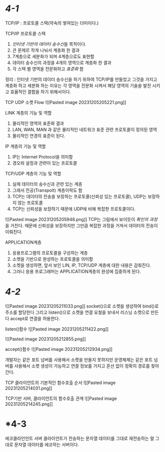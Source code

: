 
# *4-1*

TCP/IP : 프로토콜 스택(약속의 쌓여있는 더미이다.)

TCP/IP  프로토콜 스택
1. *인터넷 기반의 데이터 송수신*을 목적이다.
2. 큰 문제르 작게 나눠서 계층화 한 결과
3. 7계층으로 세분화가 되며 4계층으로도 표현함
4.  데이터 송수신의 과정을 4개의 영역으로 계층화 한 결과
5. 각 스택 별 영역을 전문화하고 *표준화* 함

정리 : 인터넷 기반의 데이터 송수신을 하기 위하여 TCP/IP를 만들었고 그것을 가지고
계층화 하고 세분화 하는 이유는 각 영역을 전문화 시켜서 해당 영역의 기술을 발전 시키고 효율적인 결합을 하기 위해서이다.

TCP UDP 소켓 Flow
![[Pasted image 20231205205221.png]]

LINK 계층의 기능 및 역할
1. 물리적인 영역의 표준화 결과
2. LAN,  WAN,  MAN 과 같은 물리적인 네트워크 표준 관련 프로토콜이 정의된 영역
3. 물리적인 연경의 표준이 된다.

IP 계층의 기능 및 역할
1. IP는 Internet Protocol을 의미함
2. 경오릐 설정과 관련이 있는 프로토콜

TCP/UDP 계층의 기능 및 역할
1. 실제 데이터의 송수신과 관련 있는 계층
2. 그래서 전공(Transpolt) 계층이락도 함
3. TCP는 데이터의 전송을 보장하는 프로토콜(신뢰성 있는 프로토콜), UDP는 보장하지 않는 프로토콜
4. TCP는 신뢰성을 보장하기 때문에 UDP에 비해 복잡한 프로토콜이다.

![[Pasted image 20231205205948.png]]
TCP는 그림에서 보이듯이 *확인의 과정*을 거친다. 때문에 신뢰성을 보장하지만 그만큼 
복잡한 과정을 거쳐서 데이터의 전송이 이뤄진다.

APPLICATION계층
1. 응용프로그램의 프로토콜을 구성하는 계층
2. 소켓을 기반으로 완성하는 프로토콜을 의미함
3. 소켓을 생성하면, 앞서 보인 LIN,  IP,  TCP/UDP 계층에 대한 내용은 감춰진다.
4. 그러니 응용 프로그래머는 APPLICATION계층의 완성에 집중하게 된다.


# *4-2*

![[Pasted image 20231205211033.png]]
socket()으로 소켓을 생성하여 bind()로 주소를 할당한다 그리고 listen()으로 소켓을 연결 요철을 보내서 리스닝 소켓으로 만든다 accept로 연결을 허용한다.

listen()함수
![[Pasted image 20231205211422.png]]

![[Pasted image 20231205212855.png]]

accept()함수
![[Pasted image 20231205212934.png]]


개발자는 같은 포트 넘버를 사용해서 소켓을 만들지 못하지만 운영체제는 같은 포트 
넘버를 사용해서 소켓 생성이 가능하고 연결 정보를 가지고 혼선 없이 정확히 경로를 
찾아간다.

TCP 클라이언트의 기본적인 함수호출 순서
![[Pasted image 20231205214031.png]]

TCP기반 서버, 클라이언트의 함수호출 관계
![[Pasted image 20231205214245.png]]


# *4-3

에코클라인언트 서버
클라이언트가 전송하는 문자열 데이터를 그대로 재전송하는 말 그대로 문자열 데이터를 에코하는 서버이다.
